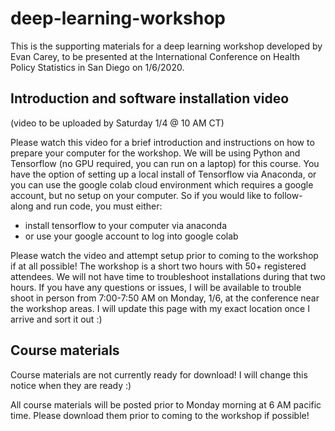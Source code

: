 # deep-learning-workshop
This is the supporting materials for a deep learning workshop developed by Evan Carey, to be presented at the International Conference on Health Policy Statistics in San Diego on 1/6/2020.  

## Introduction and software installation video

(video to be uploaded by Saturday 1/4 @ 10 AM CT)

Please watch this video for a brief introduction and instructions on how to prepare your computer for the workshop. We will be using Python and Tensorflow (no GPU required, you can run on a laptop) for this course. You have the option of setting up a local install of Tensorflow via Anaconda, or you can use the google colab cloud environment which requires a google account, but no setup on your computer. So if you would like to follow-along and run code, you must either:  
* install tensorflow to your computer via anaconda 
* or use your google account to log into google colab

Please watch the video and attempt setup prior to coming to the workshop if at all possible! The workshop is a short two hours with 50+ registered attendees. We will not have time to troubleshoot installations during that two hours. If you have any questions or issues, I will be available to trouble shoot in person from 7:00-7:50 AM on Monday, 1/6, at the conference near the workshop areas. I will update this page with my exact location once I arrive and sort it out :) 

## Course materials

Course materials are not currently ready for download! I will change this notice when they are ready :) 

All course materials will be posted prior to Monday morning at 6 AM pacific time. Please download them prior to coming to the workshop if possible! 
